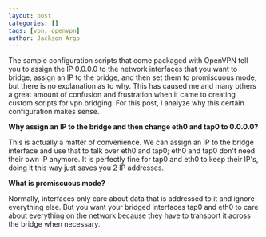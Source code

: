 ```yaml
---
layout: post
categories: []
tags: [vpn, openvpn]
author: Jackson Argo
---
```


The sample configuration scripts that come packaged with OpenVPN tell you to assign the IP 0.0.0.0 to the network interfaces that you want to bridge, assign an IP to the bridge, and then set them to promiscuous mode, but there is no explanation as to why. This has caused me and many others a great amount of confusion and frustration when it came to creating custom scripts for vpn bridging. For this post, I analyze why this certain configuration makes sense.

**Why assign an IP to the bridge and then change eth0 and tap0 to 0.0.0.0?**

This is actually a matter of convenience. We can assign an IP to the bridge interface and use that to talk over eth0 and tap0; eth0 and tap0 don't need their own IP anymore. It is perfectly fine for tap0 and eth0 to keep their IP's, doing it this way just saves you 2 IP addresses.

**What is promiscuous mode?**

Normally, interfaces only care about data that is addressed to it and ignore everything else. But you want your bridged interfaces tap0 and eth0 to care about everything on the network because they have to transport it across the bridge when necessary.
